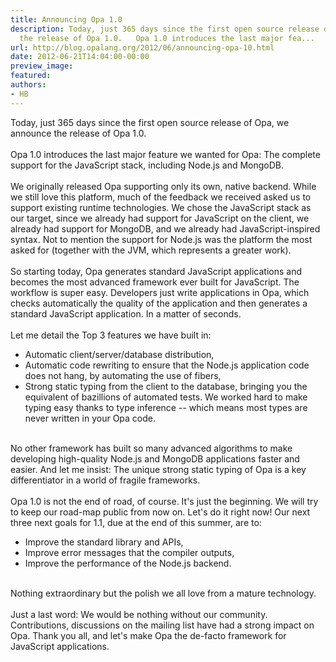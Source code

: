 ```yaml
---
title: Announcing Opa 1.0
description: Today, just 365 days since the first open source release of Opa, we announce
  the release of Opa 1.0.   Opa 1.0 introduces the last major fea...
url: http://blog.opalang.org/2012/06/announcing-opa-10.html
date: 2012-06-21T14:04:00-00:00
preview_image:
featured:
authors:
- HB
---
```


Today, just 365 days since the first open source release of Opa, we announce the release of Opa 1.0.<br/>
<br/>
Opa 1.0 introduces the last major feature we wanted for Opa: The complete support for the JavaScript stack, including Node.js and MongoDB.<br/>
<br/>
We originally released Opa supporting only its own, native backend. While we still love this platform, much of the feedback we received asked us to support existing runtime technologies. We chose the JavaScript stack as our target, since we already had support for JavaScript on the client, we already had support for MongoDB, and we already had JavaScript-inspired syntax. Not to mention the support for Node.js was the platform the most asked for (together with the JVM, which represents a greater work).<br/>
<br/>
So starting today, Opa generates standard JavaScript applications and becomes the most advanced framework ever built for JavaScript. The workflow is super easy. Developers just write applications in Opa, which checks automatically the quality of the application and then generates a standard JavaScript application. In a matter of seconds.<br/>
<br/>
Let me detail the Top 3 features we have built in:<br/>
<ul><li>Automatic client/server/database distribution,</li>
<li>Automatic code rewriting to ensure that the Node.js application code does not hang, by automating the use of fibers,</li>
<li>Strong static typing from the client to the database, bringing you the equivalent of bazillions of automated tests. We worked hard to make typing easy thanks to type inference -- which means most types are never written in your Opa code.</li>
</ul><br/>
No other framework has built so many advanced algorithms to make developing high-quality Node.js and MongoDB applications faster and easier. And let me insist: The unique strong static typing of Opa is a key differentiator in a world of fragile frameworks.<br/>
<br/>
Opa 1.0 is not the end of road, of course. It's just the beginning. We will try to keep our road-map public from now on. Let's do it right now! Our next three next goals for 1.1, due at the end of this summer, are to:<br/>
<ul><li>Improve the standard library and APIs,</li>
<li>Improve error messages that the compiler outputs,</li>
<li>Improve the performance of the Node.js backend.</li>
</ul><br/>
Nothing extraordinary but the polish we all love from a mature technology.<br/>
<br/>
Just a last word: We would be nothing without our community. Contributions, discussions on the mailing list have had a strong impact on Opa. Thank you all, and let's make Opa the de-facto framework for JavaScript applications.<br/>
